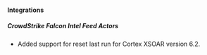 #### Integrations
##### CrowdStrike Falcon Intel Feed Actors
- Added support for reset last run for Cortex XSOAR version 6.2.